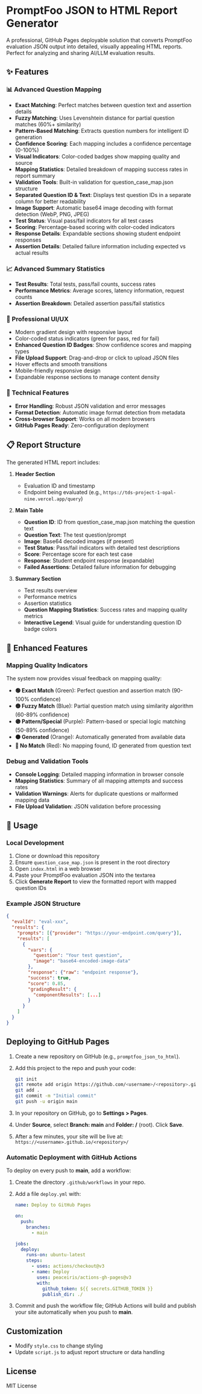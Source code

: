 # PromptFoo JSON to HTML Report Generator

A professional, GitHub Pages deployable solution that converts PromptFoo evaluation JSON output into detailed, visually appealing HTML reports. Perfect for analyzing and sharing AI/LLM evaluation results.

## ✨ Features

### 📊 Advanced Question Mapping
- **Exact Matching**: Perfect matches between question text and assertion details
- **Fuzzy Matching**: Uses Levenshtein distance for partial question matches (60%+ similarity)
- **Pattern-Based Matching**: Extracts question numbers for intelligent ID generation
- **Confidence Scoring**: Each mapping includes a confidence percentage (0-100%)
- **Visual Indicators**: Color-coded badges show mapping quality and source
- **Mapping Statistics**: Detailed breakdown of mapping success rates in report summary
- **Validation Tools**: Built-in validation for question_case_map.json structure
- **Separated Question ID & Text**: Displays test question IDs in a separate column for better readability
- **Image Support**: Automatic base64 image decoding with format detection (WebP, PNG, JPEG)
- **Test Status**: Visual pass/fail indicators for all test cases
- **Scoring**: Percentage-based scoring with color-coded indicators
- **Response Details**: Expandable sections showing student endpoint responses
- **Assertion Details**: Detailed failure information including expected vs actual results

### 📈 Advanced Summary Statistics
- **Test Results**: Total tests, pass/fail counts, success rates
- **Performance Metrics**: Average scores, latency information, request counts
- **Assertion Breakdown**: Detailed assertion pass/fail statistics

### 🎨 Professional UI/UX
- Modern gradient design with responsive layout
- Color-coded status indicators (green for pass, red for fail)
- **Enhanced Question ID Badges**: Show confidence scores and mapping types
- **File Upload Support**: Drag-and-drop or click to upload JSON files
- Hover effects and smooth transitions
- Mobile-friendly responsive design
- Expandable response sections to manage content density

### 🔧 Technical Features
- **Error Handling**: Robust JSON validation and error messages
- **Format Detection**: Automatic image format detection from metadata
- **Cross-browser Support**: Works on all modern browsers
- **GitHub Pages Ready**: Zero-configuration deployment

## 📋 Report Structure

The generated HTML report includes:

1. **Header Section**
   - Evaluation ID and timestamp
   - Endpoint being evaluated (e.g., `https://tds-project-1-opal-nine.vercel.app/query`)

2. **Main Table**
   - **Question ID**: ID from question_case_map.json matching the question text
   - **Question Text**: The test question/prompt
   - **Image**: Base64 decoded images (if present)
   - **Test Status**: Pass/fail indicators with detailed test descriptions
   - **Score**: Percentage score for each test case
   - **Response**: Student endpoint response (expandable)
   - **Failed Assertions**: Detailed failure information for debugging

3. **Summary Section**
   - Test results overview
   - Performance metrics
   - Assertion statistics
   - **Question Mapping Statistics**: Success rates and mapping quality metrics
   - **Interactive Legend**: Visual guide for understanding question ID badge colors

## 🔧 Enhanced Features

### Mapping Quality Indicators
The system now provides visual feedback on mapping quality:

- **🟢 Exact Match** (Green): Perfect question and assertion match (90-100% confidence)
- **🟡 Fuzzy Match** (Blue): Partial question match using similarity algorithm (60-89% confidence)  
- **🟣 Pattern/Special** (Purple): Pattern-based or special logic matching (50-89% confidence)
- **🟠 Generated** (Orange): Automatically generated from available data
- **🔴 No Match** (Red): No mapping found, ID generated from question text

### Debug and Validation Tools
- **Console Logging**: Detailed mapping information in browser console
- **Mapping Statistics**: Summary of all mapping attempts and success rates
- **Validation Warnings**: Alerts for duplicate questions or malformed mapping data
- **File Upload Validation**: JSON validation before processing

## 🚀 Usage

### Local Development
1. Clone or download this repository
2. Ensure `question_case_map.json` is present in the root directory
3. Open `index.html` in a web browser
4. Paste your PromptFoo evaluation JSON into the textarea
5. Click **Generate Report** to view the formatted report with mapped question IDs

### Example JSON Structure
```json
{
  "evalId": "eval-xxx",
  "results": {
    "prompts": [{"provider": "https://your-endpoint.com/query"}],
    "results": [
      {
        "vars": {
          "question": "Your test question",
          "image": "base64-encoded-image-data"
        },
        "response": {"raw": "endpoint response"},
        "success": true,
        "score": 0.85,
        "gradingResult": {
          "componentResults": [...]
        }
      }
    ]
  }
}
```

## Deploying to GitHub Pages

1. Create a new repository on GitHub (e.g., `promptfoo_json_to_html`).
2. Add this project to the repo and push your code:

   ```bash
   git init
   git remote add origin https://github.com/<username>/<repository>.git
   git add .
   git commit -m "Initial commit"
   git push -u origin main
   ```
3. In your repository on GitHub, go to **Settings > Pages**.
4. Under **Source**, select **Branch: main** and **Folder: /** (root). Click **Save**.
5. After a few minutes, your site will be live at:
   `https://<username>.github.io/<repository>/`

### Automatic Deployment with GitHub Actions

To deploy on every push to **main**, add a workflow:

1. Create the directory `.github/workflows` in your repo.
2. Add a file `deploy.yml` with:

   ```yaml
   name: Deploy to GitHub Pages

   on:
     push:
       branches:
         - main

   jobs:
     deploy:
       runs-on: ubuntu-latest
       steps:
         - uses: actions/checkout@v3
         - name: Deploy
           uses: peaceiris/actions-gh-pages@v3
           with:
             github_token: ${{ secrets.GITHUB_TOKEN }}
             publish_dir: ./
   ```

3. Commit and push the workflow file; GitHub Actions will build and publish your site automatically when you push to **main**.

## Customization

- Modify `style.css` to change styling
- Update `script.js` to adjust report structure or data handling

## License

MIT License
